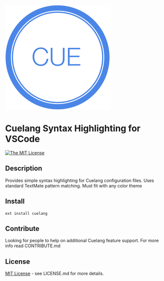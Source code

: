 ![Cuelang](https://github.com/ngkcl/vscode-cuelang/blob/master/assets/cue.png)
# Cuelang Syntax Highlighting for VSCode
[![The MIT License](https://img.shields.io/badge/license-MIT-orange.svg)](http://opensource.org/licenses/MIT)
## Description
Provides simple syntax highlighting for Cuelang configuration files. Uses standard TextMate pattern matching. Must fit with any color theme

## Install

```shell
ext install cuelang
```

## Contribute

Looking for people to help on additional Cuelang feature support. For more info read CONTRIBUTE.md

## License

[MIT License](https://opensource.org/licenses/MIT) - see LICENSE.md for more details.
